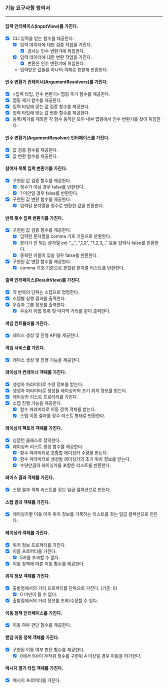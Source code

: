 ### 기능 요구사항 정의서
* * *
#### 입력 인터페이스(InputView)를 가진다.
- [x] CLI 입력을 받는 함수를 제공한다.
  - [x] 입력 데이터에 대한 검증 작업을 가진다.
    - [x] 검사는 인수 변환기에 위임한다.
  - [x] 입력 데이터에 대한 변환 작업을 가진다.
    - [x] 변환은 인수 변환기에 위임한다.
  - 입력받은 값들을 하나의 객체로 표현해 반환한다.
#### 인수 변환기 컨테이너(ArgumentResolvers)를 가진다.
- [x] <입력 타입, 인수 변환기> 맵핑 추가 함수를 제공한다.
- [x] 맵핑 제거 함수를 제공한다.
- [x] 입력 타입에 맞는 값 검증 함수를 제공한다.
- [x] 입력 타입에 맞는 값 변환 함수를 제공한다.
- [x] 등록/제거를 제외한 각 함수 동작은 모두 내부 맵핑에서 인수 변환기를 찾아 위임한다.
#### 인수 변환기(ArgumentResolver) 인터페이스를 가진다.
- [x] 값 검증 함수를 제공한다.
- [x] 값 변환 함수를 제공한다.
#### 참여자 목록 입력 변환기를 가진다.
- [x] 구현된 값 검증 함수를 제공한다.
  - [x] 정수가 아닐 경우 false를 반환한다.
  - [x] 1 미만일 경우 false를 반환한다.
- [x] 구현된 값 변환 함수를 제공한다.
  - [x] 입력된 문자열을 정수로 변환한 값을 반환한다.
#### 반복 횟수 입력 변환기를 가진다.
- [x] 구현된 값 검증 함수를 제공한다.
  - [x] 입력된 문자열을 comma 기호 기준으로 분할한다.
  - [x] 분리가 안 되는 문자열 ex) ",,,", ",1,2", "1,2,3,,," 등을 입력시 false를 반환한다.
  - [x] 중복된 이름이 있을 경우 false를 반환한다.
- [x] 구현된 값 변환 함수를 제공한다.
  -  [x] comma 기호 기준으로 분할된 문자열 리스트를 반환한다.
#### 출력 인터페이스(ResultView)를 가진다.
- [x] 각 반복의 단위는 스텝으로 명명한다.
- [x] 스텝별 실행 결과를 출력한다.
- [x] 우승자 그룹 정보를 출력한다.
  - [x] 우승자 이름 목록 및 마지막 거리를 같이 출력한다.
#### 게임 컨트롤러를 가진다.
- [x] 레이스 생성 및 진행 API를 제공한다.
#### 게임 서비스를 가진다.
- [x] 레이스 생성 및 진행 기능을 제공한다.
#### 레이싱카 컨테이너 객체를 가진다.
- [x] 생성자 파라미터로 수량 정보를 받는다.
- [x] 생성자 파라미터로 생성될 레이싱카의 초기 위치 정보를 받는다.
- [x] 레이싱카 리스트 프로터리를 가진다.
- [x] 스텝 진행 기능을 제공한다.
  - [x] 함수 파라미터로 이동 정책 객체를 받는다.
  - [x] 스텝 이동 결과를 정수 리스트 형태로 반환한다. 
#### 레이싱카 팩토리 객체를 가진다.
- [x] 싱글턴 클래스로 정의한다.
- [x] 레이싱카 리스트 생성 함수를 제공한다.
  - [x] 함수 파라미터로 포함할 레이싱카 수량을 받는다.
  - [x] 함수 파라미터로 생성될 레이싱카의 초기 위치 정보를 받는다.
  - [x] 수량만큼의 레이싱카를 포함한 리스트를 반환한다.
#### 레이스 결과 객체를 가진다.
- [x] 스텝 결과 객체 리스트를 갖는 일급 컬렉션으로 만든다. 
#### 스텝 결과 객체를 가진다.
- [x] 레이싱카별 이동 이후 위치 정보를 기록하는 리스트를 갖는 일급 컬렉션으로 만든다.
#### 레이싱카 객체를 가진다.
- [x] 위치 정보 프로퍼티를 가진다.
- [x] 이름 프로퍼티를 가진다.
  - [x] 5자를 초과할 수 없다.
- [x] 이동 정책에 따른 이동 함수를 제공한다.
#### 위치 정보 객체를 가진다.
- [x] 출발점에서의 거리 프로퍼티를 단독으로 가진다. (기준: 0)
  - [x] 0 미만이 될 수 없다.
- [x] 출발점에서의 거리 정보를 조회/수정할 수 있다.
#### 이동 정책 인터페이스를 가진다.
- [x] 이동 여부 판단 함수를 제공한다.
#### 랜덤 이동 정책 객체를 가진다.
- [x] 구현된 이동 여부 판단 함수를 제공한다.
  - [x] 0에서 9사이 무작위 정수를 구한뒤 4 이상일 경우 이동을 허가한다.
#### 메시지 열거 타입 객체를 가진다.
- [x] 메시지 프로퍼티를 가진다.
